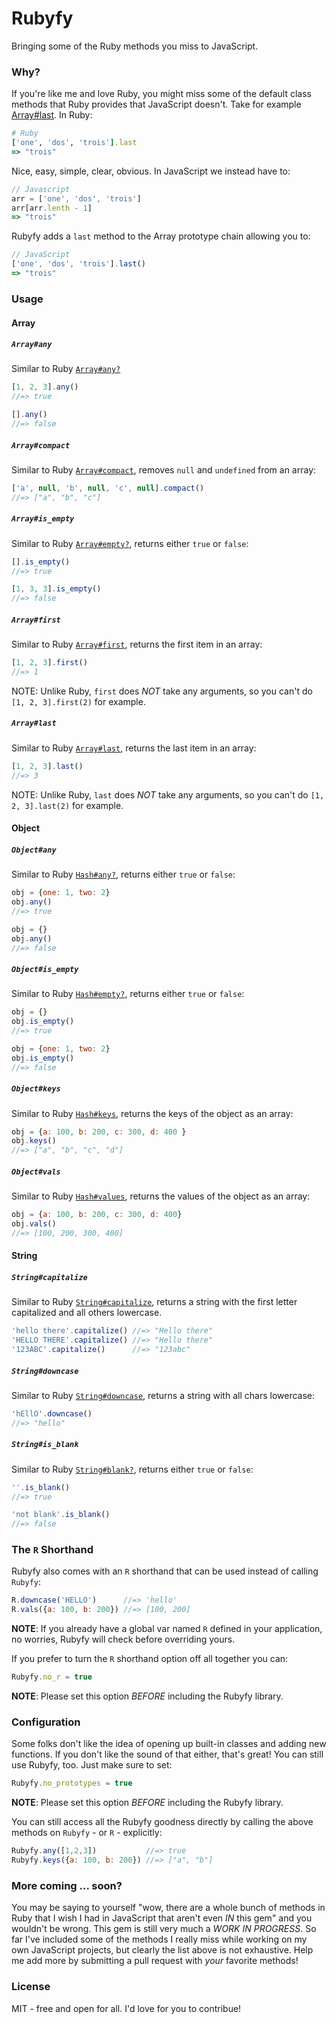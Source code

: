 # Rubyfy
Bringing some of the Ruby methods you miss to JavaScript.

### Why?
If you're like me and love Ruby, you might miss some of the default class methods that Ruby provides that JavaScript doesn't. Take for example [Array#last](https://apidock.com/ruby/Array/last). In Ruby:
```ruby
# Ruby
['one', 'dos', 'trois'].last
=> "trois"
```
Nice, easy, simple, clear, obvious. In JavaScript we instead have to:
```javascript
// Javascript
arr = ['one', 'dos', 'trois']
arr[arr.lenth - 1]
=> "trois"
```
Rubyfy adds a `last` method to the Array prototype chain allowing you to:
```javascript
// JavaScript
['one', 'dos', 'trois'].last()
=> "trois"
```

### Usage

#### Array

##### `Array#any`
Similar to Ruby [`Array#any?`](https://apidock.com/ruby/Enumerable/any%3F)
```javascript
[1, 2, 3].any()
//=> true

[].any()
//=> false
```

##### `Array#compact`
Similar to Ruby [`Array#compact`](https://apidock.com/ruby/Array/compact), removes `null` and `undefined` from an array:
```javascript
['a', null, 'b', null, 'c', null].compact()
//=> ["a", "b", "c"]
```

##### `Array#is_empty`
Similar to Ruby [`Array#empty?`](https://apidock.com/ruby/Array/empty%3F), returns either `true` or `false`:
```javascript
[].is_empty()
//=> true

[1, 3, 3].is_empty()
//=> false
```

##### `Array#first`
Similar to Ruby [`Array#first`](https://apidock.com/ruby/Array/first), returns the first item in an array:
```javascript
[1, 2, 3].first()
//=> 1
```
NOTE: Unlike Ruby, `first` does _NOT_ take any arguments, so you can't do `[1, 2, 3].first(2)` for example.

##### `Array#last`
Similar to Ruby [`Array#last`](https://apidock.com/ruby/Array/last), returns the last item in an array:
```javascript
[1, 2, 3].last()
//=> 3
```
NOTE: Unlike Ruby, `last` does _NOT_ take any arguments, so you can't do `[1, 2, 3].last(2)` for example.


#### Object

##### `Object#any`
Similar to Ruby [`Hash#any?`](https://apidock.com/ruby/Enumerable/any%3F), returns either `true` or `false`:
```javascript
obj = {one: 1, two: 2}
obj.any()
//=> true

obj = {}
obj.any()
//=> false
```

##### `Object#is_empty`
Similar to Ruby [`Hash#empty?`](https://apidock.com/ruby/Enumerable/empty%3F), returns either `true` or `false`:
```javascript
obj = {}
obj.is_empty()
//=> true

obj = {one: 1, two: 2}
obj.is_empty()
//=> false
```

##### `Object#keys`
Similar to Ruby [`Hash#keys`](https://apidock.com/ruby/Hash/keys), returns the keys of the object as an array:
```javascript
obj = {a: 100, b: 200, c: 300, d: 400 }
obj.keys()
//=> ["a", "b", "c", "d"]
```

##### `Object#vals`
Similar to Ruby [`Hash#values`](https://apidock.com/ruby/Hash/values), returns the values of the object as an array:
```javascript
obj = {a: 100, b: 200, c: 300, d: 400}
obj.vals()
//=> [100, 200, 300, 400]
```

#### String

##### `String#capitalize`
Similar to Ruby [`String#capitalize`](https://apidock.com/ruby/String/capitalize), returns a string with the first letter capitalized and all others lowercase.
```javascript
'hello there'.capitalize() //=> "Hello there"
'HELLO THERE'.capitalize() //=> "Hello there"
'123ABC'.capitalize()      //=> "123abc"
```

##### `String#downcase`
Similar to Ruby [`String#downcase`](https://apidock.com/ruby/String/downcase), returns a string with all chars lowercase:
```javascript
'hEllO'.downcase()
//=> "hello"
```

##### `String#is_blank`
Similar to Ruby [`String#blank?`](https://apidock.com/rails/Object/blank%3F), returns either `true` or `false`:
```javascript
''.is_blank()
//=> true

'not blank'.is_blank()
//=> false
```

### The `R` Shorthand
Rubyfy also comes with an `R` shorthand that can be used instead of calling `Rubyfy`:
```javascript
R.downcase('HELLO')      //=> 'hello'
R.vals({a: 100, b: 200}) //=> [100, 200]
```
**NOTE**: If you already have a global var named `R` defined in your application, no worries, Rubyfy will check before overriding yours.

If you prefer to turn the `R` shorthand option off all together you can:
```javascript
Rubyfy.no_r = true
```
**NOTE**: Please set this option _BEFORE_ including the Rubyfy library.

### Configuration
Some folks don't like the idea of opening up built-in classes and adding new functions. If you don't like the sound of that either, that's great! You can still use Rubyfy, too. Just make sure to set:
```javascript
Rubyfy.no_prototypes = true
```
**NOTE**: Please set this option _BEFORE_ including the Rubyfy library.

You can still access all the Rubyfy goodness directly by calling the above methods on `Rubyfy` - or `R` - explicitly:
```javascript
Rubyfy.any([1,2,3])           //=> true
Rubyfy.keys({a: 100, b: 200}) //=> ["a", "b"]
```

### More coming ... soon?
You may be saying to yourself "wow, there are a whole bunch of methods in Ruby that I wish I had in JavaScript that aren't even _IN_ this gem" and you wouldn't be wrong. This gem is still very much a _WORK IN PROGRESS_. So far I've included some of the methods I really miss while working on my own JavaScript projects, but clearly the list above is not exhaustive. Help me add more by submitting a pull request with _your_ favorite methods!

### License
MIT - free and open for all. I'd love for you to contribue! 
